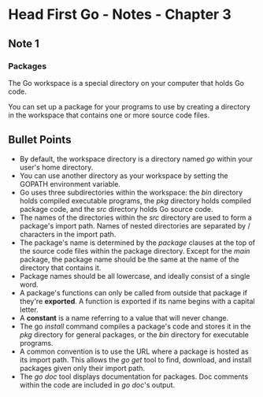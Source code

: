 # Head First Go - Notes - Chapter 3

## Note 1

### Packages

The Go workspace is a special directory on your computer that holds Go code.

You can set up a package for your programs to use by creating a directory in the workspace that contains one or more source code files.

## Bullet Points

+ By default, the workspace directory is a directory named *go* within your user's home directory.
+ You can use another directory as your workspace by setting the GOPATH environment variable.
+ Go uses three subdirectories within the workspace: the *bin* directory holds compiled executable programs, the *pkg* directory holds compiled package code, and the *src* directory holds Go source code.
+ The names of the directories within the *src* directory are used to form a package's import path. Names of nested directories are separated by / characters in the import path.
+ The package's name is determined by the *package* clauses at the top of the source code files within the package directory. Except for the *main* package, the package name should be the same at the name of the directory that contains it.
+ Package names should be all lowercase, and ideally consist of a single word.
+ A package's functions can only be called from outside that package if they're **exported**. A function is exported if its name begins with a capital letter.
+ A **constant** is a name referring to a value that will never change.
+ The go *install* command compiles a package's code and stores it in the *pkg* directory for general packages, or the *bin* directory for executable programs.
+ A common convention is to use the URL where a package is hosted as its import path. This allows the *go get* tool to find, download, and install packages given only their import path.
+ The *go doc* tool displays documentation for packages. Doc comments within the code are included in *go doc*'s output.